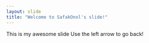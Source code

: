 ```yaml
---
layout: slide
title: "Welcome to SafakOnol's slide!"
---
```

This is my awesome slide
Use the left arrow to go back!